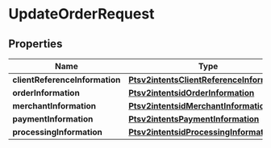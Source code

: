
# UpdateOrderRequest

## Properties
Name | Type | Description | Notes
------------ | ------------- | ------------- | -------------
**clientReferenceInformation** | [**Ptsv2intentsClientReferenceInformation**](Ptsv2intentsClientReferenceInformation.md) |  |  [optional]
**orderInformation** | [**Ptsv2intentsidOrderInformation**](Ptsv2intentsidOrderInformation.md) |  |  [optional]
**merchantInformation** | [**Ptsv2intentsidMerchantInformation**](Ptsv2intentsidMerchantInformation.md) |  |  [optional]
**paymentInformation** | [**Ptsv2intentsPaymentInformation**](Ptsv2intentsPaymentInformation.md) |  |  [optional]
**processingInformation** | [**Ptsv2intentsidProcessingInformation**](Ptsv2intentsidProcessingInformation.md) |  |  [optional]



